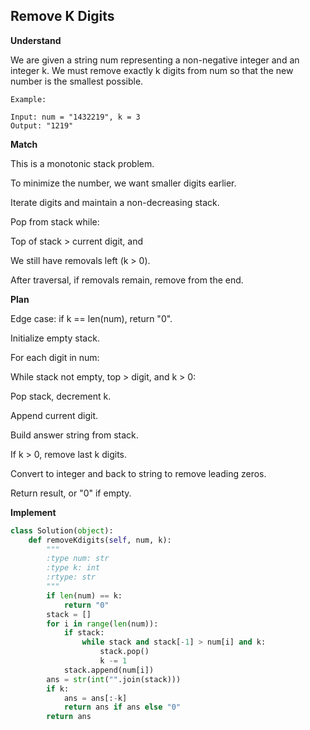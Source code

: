 ## Remove K Digits
**Understand**

We are given a string num representing a non-negative integer and an integer k. We must remove exactly k digits from num so that the new number is the smallest possible.
```
Example:

Input: num = "1432219", k = 3
Output: "1219"
```

**Match**

This is a monotonic stack problem.

To minimize the number, we want smaller digits earlier.

Iterate digits and maintain a non-decreasing stack.

Pop from stack while:

Top of stack > current digit, and

We still have removals left (k > 0).

After traversal, if removals remain, remove from the end.

**Plan**

Edge case: if k == len(num), return "0".

Initialize empty stack.

For each digit in num:

While stack not empty, top > digit, and k > 0:

Pop stack, decrement k.

Append current digit.

Build answer string from stack.

If k > 0, remove last k digits.

Convert to integer and back to string to remove leading zeros.

Return result, or "0" if empty.

**Implement**
```py
class Solution(object):
    def removeKdigits(self, num, k):
        """
        :type num: str
        :type k: int
        :rtype: str
        """
        if len(num) == k:
            return "0"
        stack = []
        for i in range(len(num)):
            if stack:
                while stack and stack[-1] > num[i] and k:
                    stack.pop()
                    k -= 1
            stack.append(num[i])
        ans = str(int("".join(stack)))
        if k:
            ans = ans[:-k]
            return ans if ans else "0"
        return ans
```